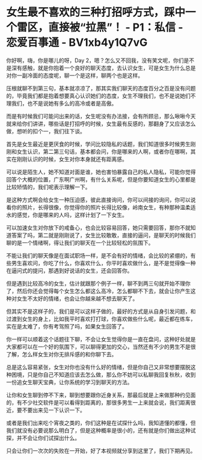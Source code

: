 # 女生最不喜欢的三种打招呼方式，踩中一个雷区，直接被“拉黑”！ - P1：私信 - 恋爱百事通 - BV1xb4y1Q7vG

你好啊，嗨，你是哪儿的呀，Day 2，嗯？怎么又不回我，没有笑文呢，你们是不是深有感触，就是你抱着一个良好的聊天态度，去认识女生，可是女生为什么总是对你一副冷面的态度呢，聊一个是这样，聊两个也是这样。

压根就聊不到第三句，基本就凉凉了，那其实我们聊天的态度百分之百是没有问题的，毕竟我们都是抱着想要真心认识她们的态度，女生不理我们，也不是说她们不理我们，也不是说她有多么的高冷或者是高傲。

而是有时候我们可能问出来的话，女生呢没有办法接，会有所顾忌，那么啾啾今天就来给你们讲讲，哪些话是打招呼的时候，女生最有反感的，那翻身了又应该怎么做，想听的扣个一，我们往下谈。

首先是女生最近是更厌食的时候，学问比较隐私的话题，我们知道很多时候男生刚刚和女生认识，第二第三句话，基本都会问，你是哪来的人啊，或者你在哪啊，其实在刚刚认识的时候，女生对你本身就还有距离感。

可以说是陌生人，她不知道对面是谁，她也害怕暴露自己的私人隐私，可能你觉得回答个大概的位置，广东啊广州啊，有什么关系呢，但是你要知道女生的心里都是比较矫情的，我们呢表示理解一下。

是这种方式啊会给女生一种压迫感，彼此直接询问，你可以间接的询问，你可以说看你的照片，长得很像，你觉得你的照片长得比较像，岭南女生，有种那种温柔适水的感觉，你是哪来的人吗，这样计划了一下女生。

可以加速女生对你放下的戒备心，也会比较容易回答，她只需要回答，那你不就知道答案了吗，第二就是刚刚说了，女生比较敢敢，直接的逼问，是聊天的时候我们聊的是一个情绪啊，得让我们的聊天在一个比较轻松的氛围下。

不能让我们的聊天像是在面试职场一样，是不会有好的情绪，会比较的紧绷的，有些男生喜欢问，你吃了什么，你喜欢什么，你平时喜欢做什么，是不是觉得像一种在逼问式的提问，那遇到好说话的女生，还会回答你。

但是遇到比较高冷的女生，估计就跟那个例子一样，聊不到两三句就开始不理你了，然后你还会觉得每个女生怎么都这么高冷，怎么都聊不下去，就会让你产生这种对女生不太好的情绪，也会让你越来越不想去聊天了。

但其实不是这样子的，我们是可以这样子做的，最好的方式是从自身引发问题，和过渡到女生的身上，比如我平时喜欢打打球，你喜欢做些什么呢，最近都在练车，实在是太难了，你有考驾照了吗，如果女生回答了。

你一样可以顺着这个话题往下聊，不会让女生觉得你是一直在盘问，这种好处就是大家都可以在一个好的氛围下，可以聊得更加的交心，当然还有不少的男生不是很了解，怎么样女生对你无排斥感的和你聊下去。

总是这么容易紧张，女生对你也没有什么好的情绪，但是你自己又非常想要摆脱这种困境，只是你自己不知道应该去怎么做，那么你不妨可以私聊我回复秋秋，收到一份追女生聊天宝典，让你系统的学习到聊天的方法。

让你和女生聊到停不下来，聊到想要跟你近身关系，那最后就是上来做那种约见面的，有不少社交软件是可以看得到距离的，那很多男生一上来就会说，我们距离很近，要不要出来见一下认识一下。

或者是我们出来吃个宵夜之类的，你们这种是在试探什么吗，我知道懂的都懂，但我们就没有必要说那么明白了，但是这种概率是很小的，还有就是你们做出这种试探，并不会让你们试探出什么。

只会让你们一次次的失败在一开始，好了本视频就分享到这里了，我们下期再见。